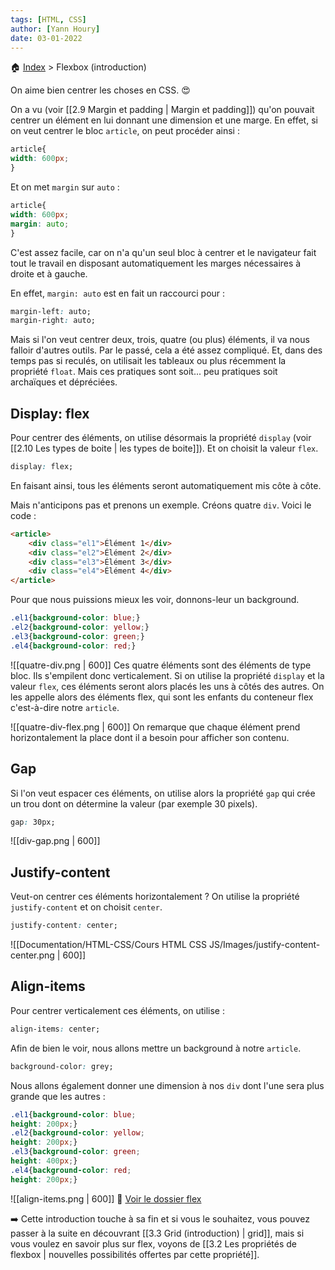 ```yaml
---
tags: [HTML, CSS]
author: [Yann Houry]
date: 03-01-2022
---
```


🏠 [Index](https://github.com/YannHY/html-css-js/blob/main/index.md) > Flexbox (introduction)

On aime bien centrer les choses en CSS. 😍

On a vu (voir [[2.9 Margin et padding | Margin et padding]]) qu'on pouvait centrer un élément en lui donnant une dimension et une marge. En effet, si on veut centrer le bloc `article`, on peut procéder ainsi :

```CSS
article{
width: 600px;
}
```

Et on met `margin` sur `auto` :

```CSS
article{
width: 600px;
margin: auto;
}
```

C'est assez facile, car on n'a qu'un seul bloc à centrer et le navigateur fait tout le travail en disposant automatiquement les marges nécessaires à droite et à gauche.

En effet, `margin: auto` est en fait un raccourci pour :

```CSS
margin-left: auto;
margin-right: auto;
```

Mais si l'on veut centrer deux, trois, quatre (ou plus) éléments, il va nous falloir d'autres outils. Par le passé, cela a été assez compliqué. Et, dans des temps pas si reculés, on utilisait les tableaux ou plus récemment la propriété `float`. Mais ces pratiques sont soit... peu pratiques soit archaïques et dépréciées.

## Display: flex
Pour centrer des éléments, on utilise désormais la propriété `display` (voir [[2.10 Les types de boite | les types de boite]]). Et on choisit la valeur `flex`.

```css
display: flex;
```

En faisant ainsi, tous les éléments seront automatiquement mis côte à côte.

Mais n'anticipons pas et prenons un exemple. Créons quatre `div`. Voici le code :

```HTML
<article>
	<div class="el1">Élément 1</div>
	<div class="el2">Élément 2</div>
	<div class="el3">Élément 3</div>
	<div class="el4">Élément 4</div>
</article>
```

Pour que nous puissions mieux les voir, donnons-leur un background.

```CSS
.el1{background-color: blue;}
.el2{background-color: yellow;}
.el3{background-color: green;}
.el4{background-color: red;}
```

![[quatre-div.png | 600]]
Ces quatre éléments sont des éléments de type bloc. Ils s'empilent donc verticalement. Si on utilise la propriété `display` et la valeur `flex`, ces éléments seront alors placés les uns à côtés des autres. On les appelle alors des éléments flex, qui sont les enfants du conteneur flex c'est-à-dire notre `article`.

![[quatre-div-flex.png | 600]]
On remarque que chaque élément prend horizontalement la place dont il a besoin pour afficher son contenu. 

## Gap
Si l'on veut espacer ces éléments, on utilise alors la propriété `gap` qui crée un trou dont on détermine la valeur (par exemple 30 pixels).

```CSS
gap: 30px;
```

![[div-gap.png | 600]]
## Justify-content
Veut-on centrer ces éléments horizontalement ? On utilise la propriété `justify-content` et on choisit `center`.

```CSS
justify-content: center;
```

![[Documentation/HTML-CSS/Cours HTML CSS JS/Images/justify-content-center.png | 600]]
## Align-items
Pour centrer verticalement ces éléments, on utilise :

```CSS
align-items: center;
```

Afin de bien le voir, nous allons mettre un background à notre `article`.

```CSS
background-color: grey;
```

Nous allons également donner une dimension à nos `div` dont l'une sera plus grande que les autres :

```CSS
.el1{background-color: blue;
height: 200px;}
.el2{background-color: yellow;
height: 200px;}
.el3{background-color: green;
height: 400px;}
.el4{background-color: red;
height: 200px;}
```

![[align-items.png | 600]]
📁 [Voir le dossier flex](https://app.box.com/s/wzc7zdwnhmrypn66z5pct2e7uc57aijk)

➡️ Cette introduction touche à sa fin et si vous le souhaitez, vous pouvez passer à la suite en découvrant [[3.3 Grid (introduction) | grid]], mais si vous voulez en savoir plus sur flex, voyons de [[3.2 Les propriétés de flexbox | nouvelles possibilités offertes par cette propriété]].
